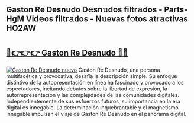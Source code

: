 ## Gaston Re Desnudo D𝚎sn𝚞dos filtr𝚊dos - Parts-HgM Vid𝚎os filtr𝚊dos - N𝚞evas f𝚘tos atr𝚊ctivas HO2AW

# <h2><a href="http://mb4oa4.tromn.icu/?c=Gaston+Re+Desnudo">🔗👉👉👉 Gaston Re Desnudo 🔗🔗</a></h2>

[![Gaston Re Desnudo nuevo](https://i.imgur.com/pEAQMta.gif)](http://mb4oa4.tromn.icu/?c=Gaston+Re+Desnudo)
Gaston Re Desnudo, una persona multifacética y provocativa, desafía la descripción simple. Su enfoque distintivo de la autopresentación en línea ha fascinado y provocado a los espectadores, incitando debates sobre la libertad de expresión, la autorrepresentación y las complejidades de las comunidades digitales. Independientemente de sus esfuerzos futuros, su importancia en la era digital es innegable. La determinación inquebrantable y el magnetismo innegable impulsan el viaje de Gaston Re Desnudo en el panorama digital.
